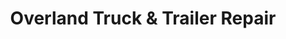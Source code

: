 ---
title: "Overland Truck & Trailer Repair"
url: /wyandotte/overland-truck-and-trailer-repair/
shop: car repair
---